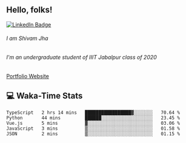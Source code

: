 
## Hello, folks!

[![LinkedIn Badge](https://img.shields.io/badge/LinkedIn-Profile-informational?style=flat&logo=linkedin&logoColor=white&color=0D76A8)](https://www.linkedin.com/in/shivam-jha-bb44a4200/)

###### I am Shivam Jha
###### I'm an undergraduate student of IIIT Jabalpur class of 2020

<a href="https://shivamjhaa.github.io/ShivamJha/" target="blank">Portfolio Website</a>

## 💻 Waka-Time Stats
<!--START_SECTION:waka-->

```text
TypeScript   2 hrs 14 mins   █████████████████▓░░░░░░░   70.64 %
Python       44 mins         ██████░░░░░░░░░░░░░░░░░░░   23.45 %
Vue.js       5 mins          ▓░░░░░░░░░░░░░░░░░░░░░░░░   03.06 %
JavaScript   3 mins          ▒░░░░░░░░░░░░░░░░░░░░░░░░   01.58 %
JSON         2 mins          ▒░░░░░░░░░░░░░░░░░░░░░░░░   01.15 %
```

<!--END_SECTION:waka-->


<br>


<!---
ShivamJhaa/ShivamJhaa is a ✨ special ✨ repository because its `README.md` (this file) appears on your GitHub profile.
You can click the Preview link to take a look at your changes.
--->
